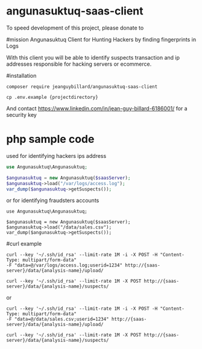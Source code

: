 # angunasuktuq-saas-client
To speed development of this project, please donate to 

#mission
Angunasuktuq Client for Hunting Hackers by finding fingerprints in Logs

With this client you will be able to identify suspects transaction and ip addresses responsible for hacking servers or ecommerce. 

#installation

```
composer require jeanguybillard/angunasuktuq-saas-client
```

```
cp .env.example {projectdirectory}
```

And contact https://www.linkedin.com/in/jean-guy-billard-6186001/ for a security key 

                                                                                                                                                                                                                                                                                                                                                                                                                                                                                                                                                                                                                                                                                                                                                                                                                                                                                                                                                            
# php sample code

used for identifying hackers ips address

``` php
use Angunasuktuq\Angunasuktuq;

$angunasuktuq = new Angunasuktuq($saasServer);
$angunasuktuq->load("/var/logs/access.log"); 
var_dump($angunasuktuq->getSuspects());
```

or for identifying fraudsters accounts


```
use Angunasuktuq\Angunasuktuq;

$angunasuktuq = new Angunasuktuq($saasServer);
$angunasuktuq->load("/data/sales.csv"); 
var_dump($angunasuktuq->getSuspects());
```

#curl example


```
curl --key '~/.ssh/id_rsa' --limit-rate 1M -i -X POST -H "Content-Type: multipart/form-data" 
-F "data=@/var/logs/access.log;userid=1234" http://{saas-server}/data/{analysis-name}/upload/

curl --key '~/.ssh/id_rsa' --limit-rate 1M -X POST http://{saas-server}/data/{analysis-name}/suspects/

```

or 


```
curl --key '~/.ssh/id_rsa' --limit-rate 1M -i -X POST -H "Content-Type: multipart/form-data" 
-F "data=@/data/sales.csv;userid=1234" http://{saas-server}/data/{analysis-name}/upload/

curl --key '~/.ssh/id_rsa' --limit-rate 1M -X POST http://{saas-server}/data/{analysis-name}/suspects/

```
